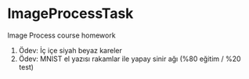 # ImageProcessTask
Image Process course homework

1. Ödev: İç içe siyah beyaz kareler
2. Ödev: MNIST el yazısı rakamlar ile yapay sinir ağı (%80 eğitim / %20 test)

